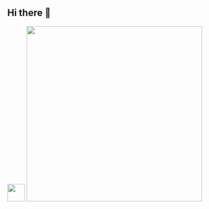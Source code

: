 ## Hi there 👋
<img src="https://cdn.jsdelivr.net/gh/devicons/devicon@latest/icons/javascript/javascript-plain.svg" width="40" height="40"/>


<img src="https://github.com/user-attachments/assets/c86b54d9-8a55-41a9-8934-495e7c338c04" width="400"/>
